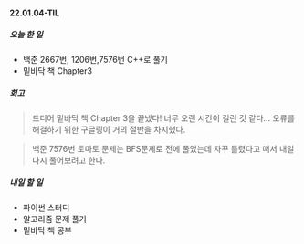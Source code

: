 #### 22.01.04-TIL

##### 오늘 한 일

- 백준 2667번, 1206번,7576번 C++로 풀기
- 밑바닥 책 Chapter3



##### 회고

> 드디어 밑바닥 책 Chapter 3을 끝냈다! 너무 오랜 시간이 걸린 것 같다... 오류를 해결하기 위한 구글링이 거의 절반을 차지했다. 

> 백준 7576번 토마토 문제는 BFS문제로 전에 풀었는데 자꾸 틀렸다고 떠서 내일 다시 풀어보려고 한다.



##### 내일 할 일

- 파이썬 스터디
- 알고리즘 문제 풀기
- 밑바닥 책 공부



